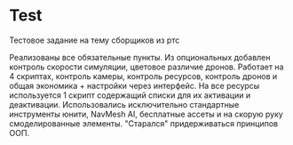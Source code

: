 # Test
Тестовое задание на тему сборщиков из ртс

 Реализованы все обязательные пункты. Из опциональных добавлен контроль скорости симуляции, цветовое различие дронов.
Работает на 4 скриптах, контроль камеры, контроль ресурсов, контроль дронов и общая экономика + настройки через интерфейс.
На все ресурсы используется 1 скрипт содержащий списки для их активации и деактивации. Использовались исключительно стандартные 
инструменты юнити, NavMesh AI, бесплатные ассеты и на скорую руку смоделированные элементы. "Старался" придерживаться принципов ООП.
